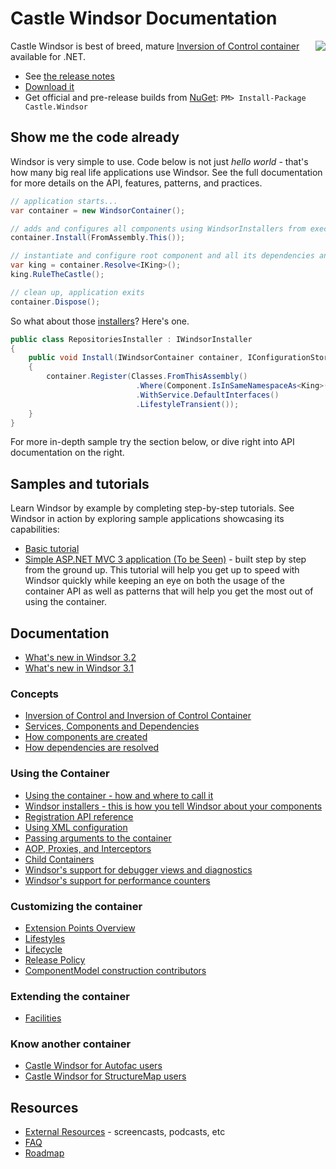 # Castle Windsor Documentation

<img align="right" src="images/windsor-logo.png">

Castle Windsor is best of breed, mature [Inversion of Control container](ioc.md) available for .NET.

* See [the release notes](https://github.com/castleproject/Windsor/releases/latest)
* [Download it](https://github.com/castleproject/Windsor/releases/latest)
* Get official and pre-release builds from [NuGet](http://nuget.org/packages/Castle.Windsor): `PM> Install-Package Castle.Windsor`

## Show me the code already

Windsor is very simple to use. Code below is not just *hello world* - that's how many big real life applications use Windsor. See the full documentation for more details on the API, features, patterns, and practices.

```csharp
// application starts...
var container = new WindsorContainer();

// adds and configures all components using WindsorInstallers from executing assembly
container.Install(FromAssembly.This());

// instantiate and configure root component and all its dependencies and their dependencies and...
var king = container.Resolve<IKing>();
king.RuleTheCastle();

// clean up, application exits
container.Dispose();
```

So what about those [installers](installers.md)? Here's one.

```csharp
public class RepositoriesInstaller : IWindsorInstaller
{
	public void Install(IWindsorContainer container, IConfigurationStore store)
	{
		container.Register(Classes.FromThisAssembly()
			                .Where(Component.IsInSameNamespaceAs<King>())
			                .WithService.DefaultInterfaces()
			                .LifestyleTransient());
	}
}
```

For more in-depth sample try the section below, or dive right into API documentation on the right.

## Samples and tutorials

Learn Windsor by example by completing step-by-step tutorials. See Windsor in action by exploring sample applications showcasing its capabilities:

* [Basic tutorial](basic-tutorial.md)
* [Simple ASP.NET MVC 3 application (To be Seen)](mvc-tutorial-intro.md) - built step by step from the ground up. This tutorial will help you get up to speed with Windsor quickly while keeping an eye on both the usage of the container API as well as patterns that will help you get the most out of using the container.

## Documentation

* [What's new in Windsor 3.2](whats-new-3.2.md)
* [What's new in Windsor 3.1](whats-new-3.1.md)

### Concepts

* [Inversion of Control and Inversion of Control Container](ioc.md)
* [Services, Components and Dependencies](services-and-components.md)
* [How components are created](how-components-are-created.md)
* [How dependencies are resolved](how-dependencies-are-resolved.md)

### Using the Container

* [Using the container - how and where to call it](three-calls-pattern.md)
* [Windsor installers - this is how you tell Windsor about your components](installers.md)
* [Registration API reference](fluent-registration-api.md)
* [Using XML configuration](xml-registration-reference.md)
* [Passing arguments to the container](passing-arguments.md)
* [AOP, Proxies, and Interceptors](interceptors.md)
* [Child Containers](child-containers.md)
* [Windsor's support for debugger views and diagnostics](debugger-views.md)
* [Windsor's support for performance counters](performance-counters.md)

### Customizing the container

* [Extension Points Overview](extension-points.md)
* [Lifestyles](lifestyles.md)
* [Lifecycle](lifecycle.md)
* [Release Policy](release-policy.md)
* [ComponentModel construction contributors](componentmodel-construction-contributors.md)

### Extending the container

* [Facilities](facilities.md)

### Know another container

* [Castle Windsor for Autofac users](windsor-for-autofac-users.md)
* [Castle Windsor for StructureMap users](windsor-for-structuremap-users.md)

## Resources

* [External Resources](external-resources.md) - screencasts, podcasts, etc
* [FAQ](faq.md)
* [Roadmap](roadmap.md)

